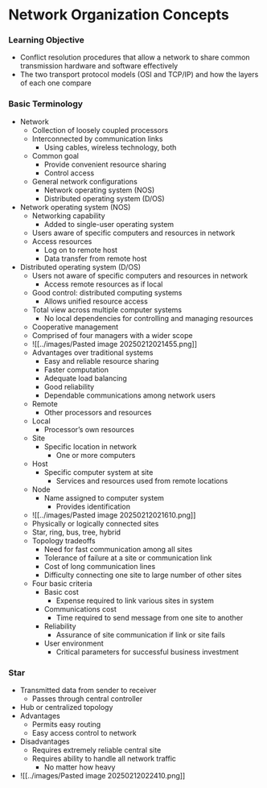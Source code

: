 # Network Organization Concepts

### Learning Objective
- Conflict resolution procedures that allow a network to share common transmission hardware and software effectively
- The two transport protocol models (OSI and TCP/IP) and how the layers of each one compare

### Basic Terminology
- Network
	- Collection of loosely coupled processors
	- Interconnected by communication links
		- Using cables, wireless technology, both
	- Common goal
		- Provide convenient resource sharing
		- Control access
	- General network configurations
		- Network operating system (NOS)
		- Distributed operating system (D/OS)
- Network operating system (NOS)
	- Networking capability
		- Added to single-user operating system
	- Users aware of specific computers and resources in network
	- Access resources
		- Log on to remote host
		- Data transfer from remote host
- Distributed operating system (D/OS)
	- Users not aware of specific computers and resources in network
		- Access remote resources as if local
	- Good control: distributed computing systems
		- Allows unified resource access
	- Total view across multiple computer systems 
		- No local dependencies for controlling and managing resources
	- Cooperative management
	- Comprised of four managers with a wider scope
	- ![[../images/Pasted image 20250212021455.png]]
	- Advantages over traditional systems
		- Easy and reliable resource sharing
		- Faster computation
		- Adequate load balancing
		- Good reliability
		- Dependable communications among network users
	- Remote
		- Other processors and resources
	- Local
		- Processor’s own resources 
	- Site
		- Specific location in network
			- One or more computers
	- Host
		- Specific computer system at site
			- Services and resources used from remote locations
	- Node
		- Name assigned to computer system 
			- Provides identification
	- ![[../images/Pasted image 20250212021610.png]]
	- Physically or logically connected sites
	- Star, ring, bus, tree, hybrid
	- Topology tradeoffs 
		- Need for fast communication among all sites
		- Tolerance of failure at a site or communication link
		- Cost of long communication lines
		- Difficulty connecting one site to large number of other sites
	- Four basic criteria
		- Basic cost
			- Expense required to link various sites in system
		- Communications cost
			- Time required to send message from one site to another
		- Reliability
			- Assurance of site communication if link or site fails
		- User environment
			- Critical parameters for successful business investment

### Star
- Transmitted data from sender to receiver
	- Passes through central controller
- Hub or centralized topology
- Advantages
	- Permits easy routing
	- Easy access control to network
- Disadvantages
	- Requires extremely reliable central site
	- Requires ability to handle all network traffic
		- No matter how heavy
- ![[../images/Pasted image 20250212022410.png]]









